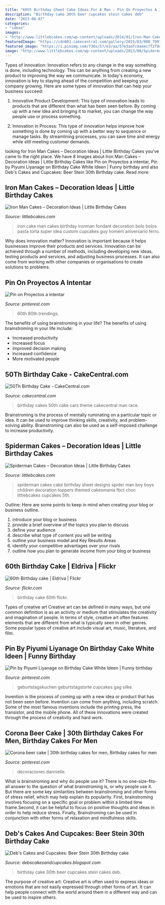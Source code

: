 ```yaml
---
title: "60th Birthday Sheet Cake Ideas For A Man : Pin On Proyectos A Intentar"
description: "Birthday cake 30th beer cupcakes stein cakes deb"
date: "2023-08-07"
categories:
- "ideas"
images:
- "http://www.littlebcakes.com/wp-content/uploads/2014/01/Iron-Man-Cake.jpg"
featuredImage: "https://cdn001.cakecentral.com/gallery/2015/03/900_799754cjDm_50th-birthday-cake.jpg"
featured_image: "https://i.pinimg.com/736x/57/e3/aa/57e3aafc4aeec7f2f8c53ae9b8bfe47e.jpg"
image: "http://www.littlebcakes.com/wp-content/uploads/2013/08/Spiderman-Birthday-Cakes.jpg"
---
```



Types of innovation:
Innovation refers to any change in the way something is done, including technology. This can be anything from creating a new product to improving the way we communicate. In today's economy, innovation is key to staying ahead of the competition and keeping your company growing. Here are some types of innovation that can help your business succeed:
1. Innovative Product Development: This type of innovation leads to products that are different than what has been seen before. By coming up with a new idea and bringing it to market, you can change the way people use or process something.

2. Innovation in Process: This type of innovation helps improve how something is done by coming up with a better way to sequence or manage tasks. By streamlining processes, you can save time and energy while still meeting customer demands.


	

		
looking for Iron Man Cakes – Decoration Ideas | Little Birthday Cakes you've came to the right place. We have 8 Images about Iron Man Cakes – Decoration Ideas | Little Birthday Cakes like Pin on Proyectos a intentar, Pin by Piyumi Liyanage on Birthday Cake White Ideen | Funny birthday and also Deb&#039;s Cakes and Cupcakes: Beer Stein 30th Birthday cake. Read more:
		
    
## Iron Man Cakes – Decoration Ideas | Little Birthday Cakes

<img loading=lazy src="http://www.littlebcakes.com/wp-content/uploads/2014/01/Iron-Man-Cake.jpg" onerror="this.onerror=null;this.src='https://tse1.mm.bing.net/th?id=OIP.AXoj0X3ssCpu-0jZqmshuwHaHn&amp;pid=15.1';" alt="Iron Man Cakes – Decoration Ideas | Little Birthday Cakes">

_Source: littlebcakes.com_

>iron cake man cakes birthday ironman fondant decoration bolo bolos pasta torta super idea custom cupcakes guy homem aniversario ferro. 

	

Why does innovation matter?
Innovation is important because it helps businesses improve their products and services. Innovation can be achieved through a number of methods, including developing new ideas, testing products and services, and adjusting business processes. It can also come from working with other companies or organisations to create solutions to problems.

    
## Pin On Proyectos A Intentar

<img loading=lazy src="https://i.pinimg.com/736x/e8/7e/34/e87e3422259740d32bdbefbfdf56c7d2.jpg" onerror="this.onerror=null;this.src='https://tse2.mm.bing.net/th?id=OIP.Ech_mF5Oj6f6oKzxZfQPKAHaNK&amp;pid=15.1';" alt="Pin on Proyectos a intentar">

_Source: pinterest.com_

>60th 80th trendings. 

	

The benefits of using brainstroming in your life?
The benefits of using brainstroming in your life include: 
- Increased productivity 
- Increased focus 
- Improved decision making 
- Increased confidence 
- More motivated people

    
## 50Th Birthday Cake - CakeCentral.com

<img loading=lazy src="https://cdn001.cakecentral.com/gallery/2015/03/900_799754cjDm_50th-birthday-cake.jpg" onerror="this.onerror=null;this.src='https://tse4.mm.bing.net/th?id=OIP.kDA_y76PQj_MxtRP874kYwHaFj&amp;pid=15.1';" alt="50Th Birthday Cake - CakeCentral.com">

_Source: cakecentral.com_

>birthday cakes 50th cake cars theme cakecentral man race. 

	

Brainstroming is the process of mentally ruminating on a particular topic or idea. It can be used to improve thinking skills, creativity, and problem-solving ability. Brainstroming can also be used as a self-imposed challenge to increase productivity.

    
## Spiderman Cakes – Decoration Ideas | Little Birthday Cakes

<img loading=lazy src="http://www.littlebcakes.com/wp-content/uploads/2013/08/Spiderman-Birthday-Cakes.jpg" onerror="this.onerror=null;this.src='https://tse2.mm.bing.net/th?id=OIP.JV2xibY93_1-uvV2w5310gHaFT&amp;pid=15.1';" alt="Spiderman Cakes – Decoration Ideas | Little Birthday Cakes">

_Source: littlebcakes.com_

>spiderman cakes cake birthday sheet designs spider man boy boys children decoration toppers themed cakesmania fbct choc littlebcakes cupcakes 5th. 

	

Outline: Here are some points to keep in mind when creating your blog or business outline.
1. introduce your blog or business 
2. provide a brief overview of the topics you plan to discuss 
3. define your audience 
4. describe what type of content you will be writing 
5. outline your business model and Key Results Areas 
6. identify your competitive advantages over your rivals 
7. outline how you plan to generate income from your blog or business  
    
## 60th Birthday Cake | Eldriva | Flickr

<img loading=lazy src="https://c1.staticflickr.com/9/8034/7955317362_c206786df6_b.jpg" onerror="this.onerror=null;this.src='https://tse2.mm.bing.net/th?id=OIP.F6F59_JykZBdOCvERhkhfQHaLG&amp;pid=15.1';" alt="60th Birthday cake | Eldriva | Flickr">

_Source: flickr.com_

>birthday cake 60th flickr. 

	

Types of creative art
Creative art can be defined in many ways, but one common definition is as an activity or medium that stimulates the creativity and imagination of people. In terms of style, creative art often features elements that are different from what is typically seen in other genres. Some popular types of creative art include visual art, music, literature, and film.

    
## Pin By Piyumi Liyanage On Birthday Cake White Ideen | Funny Birthday

<img loading=lazy src="https://i.pinimg.com/736x/dd/18/17/dd18179de8c4431203ab3fcc0fd7079f.jpg" onerror="this.onerror=null;this.src='https://tse3.mm.bing.net/th?id=OIP.p8PzkFsxE6bmTyjbI6-LbwHaJ4&amp;pid=15.1';" alt="Pin by Piyumi Liyanage on Birthday Cake White Ideen | Funny birthday">

_Source: pinterest.com_

>geburtstagskuchen geburtstagstorte cupcakes gag silke. 

	

Invention is the process of coming up with a new idea or product that has not been seen before. Invention can come from anything, including scratch. Some of the most famous inventions include the printing press, the transistor, and the mobile phone. All of these innovations were created through the process of creativity and hard work.

    
## Corona Beer Cake | 30th Birthday Cakes For Men, Birthday Cakes For Men

<img loading=lazy src="https://i.pinimg.com/736x/57/e3/aa/57e3aafc4aeec7f2f8c53ae9b8bfe47e.jpg" onerror="this.onerror=null;this.src='https://tse1.mm.bing.net/th?id=OIP.xYFtAPeVriCPpwlduzfBJAHaJ3&amp;pid=15.1';" alt="Corona beer cake | 30th birthday cakes for men, Birthday cakes for men">

_Source: pinterest.com_

>decoraciones dannielle. 

	

What is brainstroming and why do people use it?
There is no one-size-fits-all answer to the question of what brainstroming is, or why people use it. But there are some key similarities between brainstroming and other forms of stress relief, which may help explain its popularity. First, brainstroming involves focusing on a specific goal or problem within a limited time frame.Second, it can be helpful to focus on positive thoughts and ideas in order to help reduce stress. Finally, Brainstroming can be used in conjunction with other forms of relaxation and mindfulness skills.

    
## Deb&#039;s Cakes And Cupcakes: Beer Stein 30th Birthday Cake

<img loading=lazy src="https://4.bp.blogspot.com/-p5zv8f5c1fQ/TpQqiXYk4XI/AAAAAAAAAx4/Ot7iDqG0C5w/s1600/IMG_0406.JPG" onerror="this.onerror=null;this.src='https://tse3.mm.bing.net/th?id=OIP.M0wGOl-hgbV28p9Ep27MDAHaFj&amp;pid=15.1';" alt="Deb&#039;s Cakes and Cupcakes: Beer Stein 30th Birthday cake">

_Source: debscakesandcupcakes.blogspot.com_

>birthday cake 30th beer cupcakes stein cakes deb. 

	

The purpose of creative art:
Creative art is often used to express ideas or emotions that are not easily expressed through other forms of art. It can help people connect with the world around them in a different way and can be used to inspire others.

